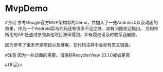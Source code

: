 # MvpDemo
#介绍
参考Google官方MVP架构写的Demo，并加入了一些Androi5.0以及动画的效果，作为一个Android菜鸟代码还有很多不足之处，如有问题欢迎指出。
应用中所用的API是通过参照其他项目源码得到，如有侵权请及时联系我删除。

因为参考了很多开源项目以及博客，在代码注释中会标有原文链接。

#注意
因为一些动画的需要，请保持RecyclerView 23.1.0或者更高

#UI
![ui]()


